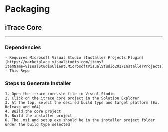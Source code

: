 # Packaging
## iTrace Core
---
### Dependencies
	- Requires Microsoft Visual Studio [Installer Projects Plugin](https://marketplace.visualstudio.com/items?itemName=VisualStudioClient.MicrosoftVisualStudio2017InstallerProjects)
	- This Repo
### Steps to Generate Installer
	1. Open the itrace_core.sln file in Visual Studio
	2. Click on the itrace_core project in the Solution Explorer
	3. At the top, select the desired build type and target platform (Ex. Release and x64)
	4. Build the core project
	5. Build the installer project
	6. The .msi and setup.exe should be in the installer project folder under the build type selected 